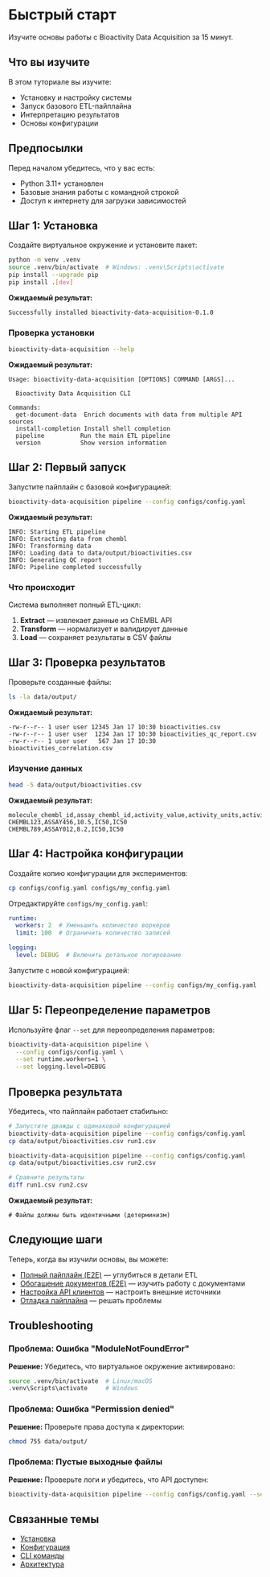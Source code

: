 # Быстрый старт

Изучите основы работы с Bioactivity Data Acquisition за 15 минут.

## Что вы изучите

В этом туториале вы изучите:
- Установку и настройку системы
- Запуск базового ETL-пайплайна
- Интерпретацию результатов
- Основы конфигурации

## Предпосылки

Перед началом убедитесь, что у вас есть:
- Python 3.11+ установлен
- Базовые знания работы с командной строкой
- Доступ к интернету для загрузки зависимостей

## Шаг 1: Установка

Создайте виртуальное окружение и установите пакет:

```bash
python -m venv .venv
source .venv/bin/activate  # Windows: .venv\Scripts\activate
pip install --upgrade pip
pip install .[dev]
```

**Ожидаемый результат:**
```
Successfully installed bioactivity-data-acquisition-0.1.0
```

### Проверка установки

```bash
bioactivity-data-acquisition --help
```

**Ожидаемый результат:**
```
Usage: bioactivity-data-acquisition [OPTIONS] COMMAND [ARGS]...

  Bioactivity Data Acquisition CLI

Commands:
  get-document-data  Enrich documents with data from multiple API sources
  install-completion Install shell completion
  pipeline          Run the main ETL pipeline
  version           Show version information
```

## Шаг 2: Первый запуск

Запустите пайплайн с базовой конфигурацией:

```bash
bioactivity-data-acquisition pipeline --config configs/config.yaml
```

**Ожидаемый результат:**
```
INFO: Starting ETL pipeline
INFO: Extracting data from chembl
INFO: Transforming data
INFO: Loading data to data/output/bioactivities.csv
INFO: Generating QC report
INFO: Pipeline completed successfully
```

### Что происходит

Система выполняет полный ETL-цикл:
1. **Extract** — извлекает данные из ChEMBL API
2. **Transform** — нормализует и валидирует данные
3. **Load** — сохраняет результаты в CSV файлы

## Шаг 3: Проверка результатов

Проверьте созданные файлы:

```bash
ls -la data/output/
```

**Ожидаемый результат:**
```
-rw-r--r-- 1 user user 12345 Jan 17 10:30 bioactivities.csv
-rw-r--r-- 1 user user  1234 Jan 17 10:30 bioactivities_qc_report.csv
-rw-r--r-- 1 user user   567 Jan 17 10:30 bioactivities_correlation.csv
```

### Изучение данных

```bash
head -5 data/output/bioactivities.csv
```

**Ожидаемый результат:**
```
molecule_chembl_id,assay_chembl_id,activity_value,activity_units,activity_type
CHEMBL123,ASSAY456,10.5,IC50,IC50
CHEMBL789,ASSAY012,8.2,IC50,IC50
```

## Шаг 4: Настройка конфигурации

Создайте копию конфигурации для экспериментов:

```bash
cp configs/config.yaml configs/my_config.yaml
```

Отредактируйте `configs/my_config.yaml`:

```yaml
runtime:
  workers: 2  # Уменьшить количество воркеров
  limit: 100  # Ограничить количество записей

logging:
  level: DEBUG  # Включить детальное логирование
```

Запустите с новой конфигурацией:

```bash
bioactivity-data-acquisition pipeline --config configs/my_config.yaml
```

## Шаг 5: Переопределение параметров

Используйте флаг `--set` для переопределения параметров:

```bash
bioactivity-data-acquisition pipeline \
  --config configs/config.yaml \
  --set runtime.workers=1 \
  --set logging.level=DEBUG
```

## Проверка результата

Убедитесь, что пайплайн работает стабильно:

```bash
# Запустите дважды с одинаковой конфигурацией
bioactivity-data-acquisition pipeline --config configs/config.yaml
cp data/output/bioactivities.csv run1.csv

bioactivity-data-acquisition pipeline --config configs/config.yaml
cp data/output/bioactivities.csv run2.csv

# Сравните результаты
diff run1.csv run2.csv
```

**Ожидаемый результат:**
```
# Файлы должны быть идентичными (детерминизм)
```

## Следующие шаги

Теперь, когда вы изучили основы, вы можете:

- [Полный пайплайн (E2E)](e2e-pipeline.md) — углубиться в детали ETL
- [Обогащение документов (E2E)](e2e-documents.md) — изучить работу с документами
- [Настройка API клиентов](../how-to/configure-api-clients.md) — настроить внешние источники
- [Отладка пайплайна](../how-to/debug-pipeline.md) — решать проблемы

## Troubleshooting

### Проблема: Ошибка "ModuleNotFoundError"

**Решение:**
Убедитесь, что виртуальное окружение активировано:
```bash
source .venv/bin/activate  # Linux/macOS
.venv\Scripts\activate     # Windows
```

### Проблема: Ошибка "Permission denied"

**Решение:**
Проверьте права доступа к директории:
```bash
chmod 755 data/output/
```

### Проблема: Пустые выходные файлы

**Решение:**
Проверьте логи и убедитесь, что API доступен:
```bash
bioactivity-data-acquisition pipeline --config configs/config.yaml --set logging.level=DEBUG
```

## Связанные темы

- [Установка](../how-to/installation.md)
- [Конфигурация](../reference/configuration/index.md)
- [CLI команды](../reference/cli/index.md)
- [Архитектура](../explanations/architecture.md)

